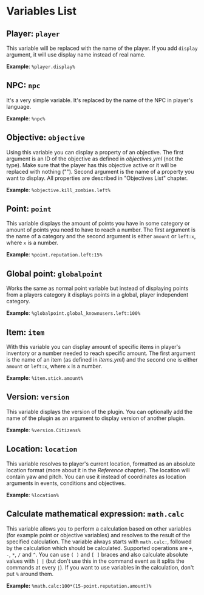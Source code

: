 # Variables List

## Player: `player`

This variable will be replaced with the name of the player. If you add `display` argument, it will use display name instead of real name.

**Example**: `%player.display%`

## NPC: `npc`

It's a very simple variable. It's replaced by the name of the NPC in player's language.

**Example**: `%npc%`

## Objective: `objective`

Using this variable you can display a property of an objective. The first argument is an ID of the objective as defined in _objectives.yml_ (not the type). Make sure that the player has this objective active or it will be replaced with nothing (""). Second argument is the name of a property you want to display. All properties are described in "Objectives List" chapter.

**Example**: `%objective.kill_zombies.left%`

## Point: `point`

This variable displays the amount of points you have in some category or amount of points you need to have to reach a number. The first argument is the name of a category and the second argument is either `amount` or `left:x`, where `x` is a number.

**Example**: `%point.reputation.left:15%`

## Global point: `globalpoint`

Works the same as normal point variable but instead of displaying points from a players category it displays points in a global, player independent category.

**Example**: `%globalpoint.global_knownusers.left:100%`

## Item: `item`

With this variable you can display amount of specific items in player's inventory or a number needed to reach specific amount. The first argument is the name of an item (as defined in _items.yml_) and the second one is either `amount` or `left:x`, where `x` is a number.

**Example**: `%item.stick.amount%`

## Version: `version`

This variable displays the version of the plugin. You can optionally add the name of the plugin as an argument to display version of another plugin.

**Example**: `%version.Citizens%`

## Location: `location`

This variable resolves to player's current location, formatted as an absolute location format (more about it in the _Reference_ chapter). The location will contain yaw and pitch. You can use it instead of coordinates as location arguments in events, conditions and objectives.

**Example**: `%location%`

## Calculate mathematical expression: `math.calc`

This variable allows you to perform a calculation based on other variables (for example point or objective variables) and resolves to the result of the specified calculation. The variable always starts with `math.calc:`, followed by the calculation which should be calculated. Supported operations are `+`, `-`, `*`, `/` and  `^`. You can use `( )` and `[ ]` braces and also calculate absolute values with `| |` (but don't use this in the command event as it splits the commands at every `|`). If you want to use variables in the calculation, don't put `%` around them.

**Example:** `%math.calc:100*(15-point.reputation.amount)%`